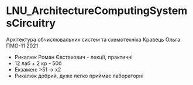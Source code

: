 # LNU_ArchitectureComputingSystemsCircuitry
Архітектура обчислювальних систем та схемотехніка Кравець Ольга ПМО-11 2021

- Рикалюк Роман Євстахович - лекції, практичні
- 12 лаб + 2 кр - 50б
- Екзамен: >51 -> х2
- Рикалюк добрий, дуже легко приймає лабораторні 

